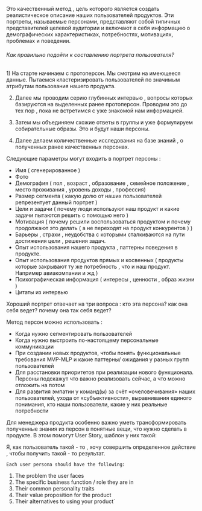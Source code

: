 Это качественный метод , цель которого является создать реалистическое описание наших пользователей продуктов. Эти портреты, называемые персонами, представляют собой типичных представителей целевой аудитории и включают в себя информацию о демографических характеристиках, потребностях, мотивациях, проблемах и поведении.

<h6>Как правильно подойти к составлению портрета пользователя? </h6>
1) На старте начинаем с протоперсон. Мы смотрим на имеющееся данные. Пытаемся кластеризировать  пользователей по значимым атрибутам пользования нашего продукта. 

2) Далее мы проводим серию глубинных интервью , вопросы которых базируются на выделенных ранее протоперсон. Проводим это до тех пор , пока не встретимся с уже знакомой нам информацией. 

3) Затем мы объединяем схожие ответы в группы и уже формулируем собирательные образы. Это и будут наши персоны. 

4) Далее делаем количественные исследования на базе знаний , о полученных ранее качественных персонах. 


Следующие параметры могут входить в портрет персоны : 
- Имя ( сгенерированное )
- Фото 
- Демография ( пол , возраст , образование , семейное положение , место проживания , уровень доходы , профессия)
- Размер сегмента ( какую долю от наших пользователей репрезентует данный портрет )
- Цели и задачи ( почему люди используют наш продукт и какие задачи пытаются решить с помощью него )
- Мотивация ( почему решили воспользоваться продуктом и почему продолжают это делать ( а не переходят на продукт конкурентов ) ) 
- Барьеры , страхи , неудобства с которыми сталкиваются на пути достижения цели , решения задач. 
- Опыт использования нашего продукта , паттерны поведения в продукте. 
- Опыт использования продуктов прямых и косвенных ( продукты которые закрывают ту же потребность , что и наш продукт. Например авиакомпании и жд )
- Психографическая информация ( интересы , ценности , образ жизни )
- Цитаты из интервью

Хороший портрет отвечает на три вопроса : кто эта персона? как она себя ведет? почему она так себя ведет? 

Метод персон можно использовать : 
- Когда нужно сегментировать пользователей
- Когда нужно выстроить по-настоящему персональные коммуникации
- При создании новых продуктов, чтобы понять функциональные требования MVP-MLP и какие паттерны/ ожидания у разных групп пользователей
- Для расстановки приоритетов при реализации нового функционала. Персоны подскажут что важно реализовать сейчас, а что можно отложить на потом
- Для развития эмпатии у команд(ы) за счёт «очеловечивания» наших пользователей, ухода от «субъективности», выравнивания единого понимания, кто наши пользователи, какие у них реальные потребности

Для менеджера продукта особенно важно уметь трансформировать полученные знания из персон в понятные вещи, что нужно сделать в продукте. В этом помогут User Story, шаблон у них такой:

Я, как пользователь такой - то , хочу совершить определенное действие , чтобы получить такой - то результат. 

`Each user persona should have the following:`
1. The problem the user faces
2. The specific business function / role they are in
3. Their common personality traits
4. Their value proposition for the product
5. Their alternatives to using your product`
